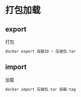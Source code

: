 <!--
 * @Description: 
 * @Version: 1.0
 * @Author: DaLao
 * @Email: dalao@xxx.com
 * @Date: 2022-01-02 03:13:57
 * @LastEditors: dalao
 * @LastEditTime: 2022-04-03 13:03:25
-->

# 打包加载


## export

打包

```sh
docker export 容器ID > 压缩包.tar
```


## import

加载

```sh
docker import 压缩包.tar 容器:tag
```